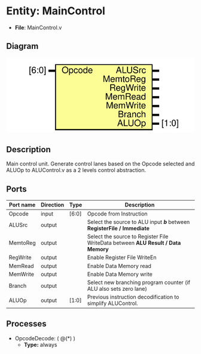 # Entity: MainControl

- **File**: MainControl.v
## Diagram

![Diagram](MainControl.svg "Diagram")
## Description

 Main control unit. Generate control lanes based on the Opcode selected
 and ALUOp to ALUControl.v as a 2 levels control abstraction.

## Ports

| Port name | Direction | Type  | Description                                                                       |
| --------- | --------- | ----- | --------------------------------------------------------------------------------- |
| Opcode    | input     | [6:0] | Opcode from Instruction                                                           |
| ALUSrc    | output    |       | Select the source to ALU input ***b*** between **RegisterFile / Immediate**       |
| MemtoReg  | output    |       | Select the source to Register File WriteData between **ALU Result / Data Memory** |
| RegWrite  | output    |       | Enable Register File WriteEn                                                      |
| MemRead   | output    |       | Enable Data Memory read                                                           |
| MemWrite  | output    |       | Enable Data Memory write                                                          |
| Branch    | output    |       | Select new branching program counter (if ALU also sets zero lane)                 |
| ALUOp     | output    | [1:0] | Previous instruction decodification to simplify ALUControl.                       |
## Processes
- OpcodeDecode: ( @(*) )
  - **Type:** always
